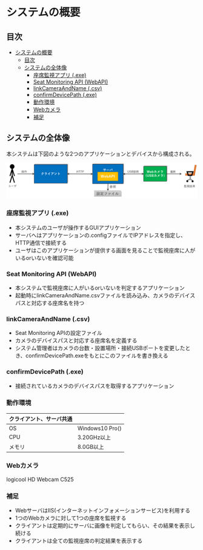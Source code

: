 # システムの概要

## 目次

- [システムの概要](#%e3%82%b7%e3%82%b9%e3%83%86%e3%83%a0%e3%81%ae%e6%a6%82%e8%a6%81)
  - [目次](#%e7%9b%ae%e6%ac%a1)
  - [システムの全体像](#%e3%82%b7%e3%82%b9%e3%83%86%e3%83%a0%e3%81%ae%e5%85%a8%e4%bd%93%e5%83%8f)
    - [座席監視アプリ (.exe)](#%e5%ba%a7%e5%b8%ad%e7%9b%a3%e8%a6%96%e3%82%a2%e3%83%97%e3%83%aa-exe)
    - [Seat Monitoring API (WebAPI)](#seat-monitoring-api-webapi)
    - [linkCameraAndName (.csv)](#linkcameraandname-csv)
    - [confirmDevicePath (.exe)](#confirmdevicepath-exe)
    - [動作環境](#%e5%8b%95%e4%bd%9c%e7%92%b0%e5%a2%83)
    - [Webカメラ](#web%e3%82%ab%e3%83%a1%e3%83%a9)
    - [補足](#%e8%a3%9c%e8%b6%b3)

## システムの全体像

本システムは下図のような2つのアプリケーションとデバイスから構成される。

![Alternate text](../構成図/システム概要図.png)

### 座席監視アプリ (.exe)

- 本システムのユーザが操作するGUIアプリケーション
- サーバへはアプリケーションの.configファイルでIPアドレスを指定し、HTTP通信で接続する
- ユーザはこのアプリケーションが提供する画面を見ることで監視座席に人がいるorいないを確認可能

### Seat Monitoring API (WebAPI)

- 本システムで監視座席に人がいるorいないを判定するアプリケーション
- 起動時にlinkCameraAndName.csvファイルを読み込み、カメラのデバイスパスと対応する座席名を持つ

### linkCameraAndName (.csv)

- Seat Monitoring APIの設定ファイル
- カメラのデバイスパスと対応する座席名を定義する
- システム管理者はカメラの台数・設置場所・接続USBポートを変更したとき、confirmDevicePath.exeをもとにこのファイルを書き換える

### confirmDevicePath (.exe)

- 接続されているカメラのデバイスパスを取得するアプリケーション

### 動作環境

|クライアント、サーバ共通||
|:--|:--|
|OS|Windows10 Pro()|
|CPU|3.20GHz以上|
|メモリ|8.0GB以上|

### Webカメラ

logicool HD Webcam C525

### 補足

- WebサーバはIIS(インターネットインフォメーションサービス)を利用する
- 1つのWebカメラに対して1つの座席を監視する
- クライアントは定期的にサーバに画像を判定してもらい、その結果を表示し続ける
- クライアントは全ての監視座席の判定結果を表示する
